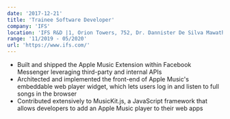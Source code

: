 ```yaml
---
date: '2017-12-21'
title: 'Trainee Software Developer'
company: 'IFS'
location: 'IFS R&D |1, Orion Towers, 752, Dr. Dannister De Silva Mawatha, Colombo 9'
range: '11/2019 - 05/2020'
url: 'https://www.ifs.com/'
---
```


- Built and shipped the Apple Music Extension within Facebook Messenger leveraging third-party and internal APIs
- Architected and implemented the front-end of Apple Music's embeddable web player widget, which lets users log in and listen to full songs in the browser
- Contributed extensively to MusicKit.js, a JavaScript framework that allows developers to add an Apple Music player to their web apps
